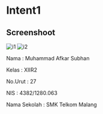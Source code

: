 # Intent1

<h2>Screenshoot</h2>

![i1](https://cloud.githubusercontent.com/assets/15699471/19220176/4a863b22-8e51-11e6-873e-cb14e3d8dab4.JPG)
![i2](https://cloud.githubusercontent.com/assets/15699471/19220175/4a854398-8e51-11e6-9fe8-0e31f5c07404.JPG)


Nama : Muhammad Afkar Subhan

Kelas : XIIR2

No.Urut : 27

NIS : 4382/1280.063

Nama Sekolah : SMK Telkom Malang
